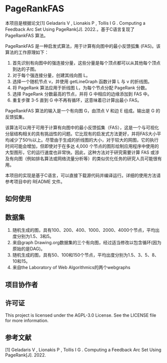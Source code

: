 # PageRankFAS

本项目是根据论文[1] Geladaris V ,  Lionakis P ,  Tollis I G . Computing a Feedback Arc Set Using PageRank[J].  2022.，基于C语言复现了 PageRankFAS 算法。

PageRankFAS 是一种启发式算法，用于计算有向图中的最小反馈弧集 (FAS)。该算法的工作原理如下：

1. 首先识别有向图中的强连接分量，这些分量是每个顶点都可以从其他每个顶点到达的子图。
2. 对于每个强连接分量，创建其线向图 L。
3. 选择一个随机节点 v，并使用 getLineGraph 函数计算 L 与 v 的折线图。
4. 将 PageRank 算法应用于折线图 L，为每个节点分配 PageRank 分数。
5. 选择 PageRank 分数最高的节点，并将 G 中相应的边缘添加到 FAS 中。
6. 重复步骤 3-5 直到 G 中不再有循环，这意味着已计算出最小 FAS。

PageRankFAS 算法的输入是一个有向图 G，由顶点 V 和边 E 组成。输出是 G 的反馈弧集。

该算法可以用于可用于计算有向图中的最小反馈弧集（FAS），这是一个与可视化分层结构相关的具有挑战性的问题。它比现有的启发式方法更好，并将FAS大小平均减少了50％以上。尽管由于生成的折线图的大小，对于较大的网图，它的执行时间可能会增加，但即使对于在多达 4,000 个节点的图形绘制应用程序中使用的大型图形，它的运行速度也非常快。因此，这种方法对于研究需要计算 FAS 或涉及有向图（例如排名算法或网络流量分析等）的类似优化任务的研究人员可能很有用。

本项目的实现是基于C语言，可以直接下载源代码并编译运行。详细的使用方法请参考项目中的 README 文件。

## 如何使用

## 数据集

1. 随机生成的图，具有100、200、400、1000、2000、4000个节点，平均出度分别为1.5、3和5。
2. 来自graph Drawing.org数据集的三个有向图，经过适当修改以包含循环(因为原始的是DAG)。
3. 随机生成的图，具有50、100和150个节点，平均出度分别为1.5、3、5、8、10和15。
4. 来自the Laboratory of Web Algorithmics的两个webgraphs

## 项目协作者

## 许可证

This project is licensed under the AGPL-3.0 License. See the LICENSE file for more information.

## 参考文献

[1] Geladaris V ,  Lionakis P ,  Tollis I G . Computing a Feedback Arc Set Using PageRank[J].  2022.
